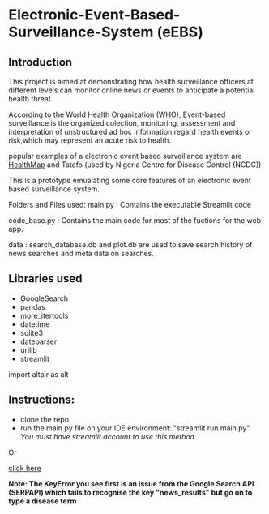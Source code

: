 # Electronic-Event-Based-Surveillance-System (eEBS)

## Introduction
This project is aimed at demonstrating how health surveillance officers at different levels can monitor online news or events to anticipate a potential health threat.

According to the World Health Organization (WHO), Event-based surveillance is the organized colection, monitoring, assessment and interpretation of unstructured ad hoc information regard health events or risk,which may represent an acute risk to health.

popular examples of a electronic event based surveillance system are [HealthMap](https://healthmap.org/) and Tatafo (used by Nigeria Centre for Disease Control (NCDC))

This is a prototype emualating some core features of an electronic event based surveillance system.

Folders and Files used:
main.py : Contains the executable Streamlit code

code_base.py : Contains the main code for most of the fuctions for the web app.

data :  search_database.db and plot.db are used to save search history of news searches and meta data on searches.

## Libraries used
- GoogleSearch
- pandas
- more_itertools
- datetime
- sqlite3
- dateparser
- urllib
- streamlit

import altair as alt

## Instructions:

- clone the repo 
- run the main.py file on your IDE environment: "streamlit run main.py"
*You must have streamlit account to use this method*

Or

[click here](https://share.streamlit.io/data-tonye/electronic-event-based-surveillance-system/main/main.py)

**Note: The KeyError you see first is an issue from the Google Search API (SERPAPI) which fails to recognise the key "news_results" but go on to type a disease term**
